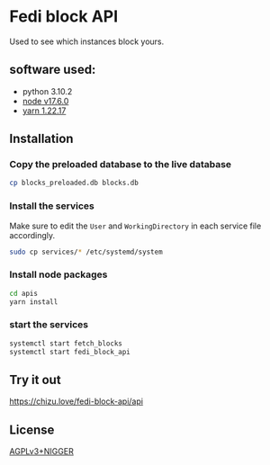 # Fedi block API

Used to see which instances block yours.

## software used:

- python 3.10.2
- [node v17.6.0](https://github.com/nodesource/distributions/blob/master/README.md#installation-instructions)
- [yarn 1.22.17](https://classic.yarnpkg.com/en/docs/install#debian-stable)

## Installation

### Copy the preloaded database to the live database

```bash
cp blocks_preloaded.db blocks.db
```

### Install the services

Make sure to edit the `User` and `WorkingDirectory` in each service file accordingly.

```bash
sudo cp services/* /etc/systemd/system
```

### Install node packages

```bash
cd apis
yarn install
```

### start the services

```bash
systemctl start fetch_blocks
systemctl start fedi_block_api
```

## Try it out

https://chizu.love/fedi-block-api/api

## License

[AGPLv3+NIGGER](https://plusnigger.autism.exposed/)
